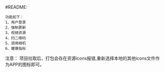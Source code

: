 #README: 
~~~
功能如下：
1、用户登录
2、强制更新 
3、视频资源
4、扫二维码
5、调用相机
6、健康指标
~~~

注意：
项目拉取后，打包会存在资源icons报错,重新选择本地的其他icons文件作为APP的图标即可。

